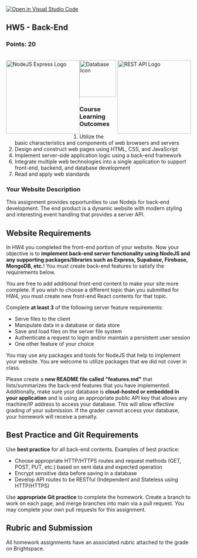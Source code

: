 [![Open in Visual Studio
Code](https://classroom.github.com/assets/open-in-vscode-c66648af7eb3fe8bc4f294546bfd86ef473780cde1dea487d3c4ff354943c9ae.svg)](https://classroom.github.com/online_ide?assignment_repo_id=8359730&assignment_repo_type=AssignmentRepo)
<section>
    <h1>HW5 - Back-End</h1>
    <h3>Points: 20</h3>
    <br>
    <img style="float:left" src="https://www.bairesdev.com/wp-content/uploads/2021/07/Expressjs.svg" alt="NodeJS Express Logo"
        width="200">
    <img style="float:right" src="https://res.cloudinary.com/practicaldev/image/fetch/s--RK-AgEnh--/c_imagga_scale,f_auto,fl_progressive,h_900,q_auto,w_1600/https://dev-to-uploads.s3.amazonaws.com/i/1s3bedypkt7zm8maikzg.png" alt="REST API Logo"
        width="200">
    <img src="https://img.icons8.com/cotton/512/cloud-database.png" alt="Database Icon" width="100">
    <h3>Course Learning Outcomes</h3>
    <ol style="margin: 0;">
        <li>Utilize the basic characteristics and components of web browsers and servers</li>
        <li>Design and construct web pages using HTML, CSS, and JavaScript</li>
    </ol>
    <ol start="4" style="margin:0">
        <li>Implement server-side application logic using a back-end framework</li>
    </ol>
    <ol start="6" style="margin:0">
        <li>Integrate multiple web technologies into a single application to support front-end, backend, and database development</li>
        <li>Read and apply web standards</li>
    </ol>
</section>

<section>
    <h3>Your Website Description</h3>
    This assignment provides opportunities to use Nodejs for back-end development. The end product is a
    dynamic website with modern styling and interesting event handling that provides a server API.
    <h2>Website Requirements</h2>
    <p>In HW4 you completed the front-end portion of your website. Now your objective
        is to <strong>implement back-end server functionality using NodeJS and any supporting packages/libraries such as Express, Supabase, Firebase, MongoDB, etc.</strong>! 
        You must create back-end features to satisfy the requirements below.</p>
    <p>You are free to add additional front-end content to make your site more complete. If you wish to choose a
        different topic than you submitted for HW4, you must create new front-end React contents for that topic.</p>
    <p>
        Complete <b>at least 3</b> of the following server feature requirements:
    </p>
    <ul>
        <li>Serve files to the client</li>
        <li>Manipulate data in a database or data store</li>
        <li>Save and load files on the server file system</li>
        <li>Authenticate a request to login and/or maintain a persistent user session</li>
        <li>One other feature of your choice</li>
    </ul>
    <p>
        You may use any packages and tools for NodeJS that help to implement your website.
        You are welcome to utilize packages that we did not cover in class. 
    </p>
    <p>
        Please create a <b>new README file called "features.md"</b> that lists/summarizes the  back-end features that you have implemented. Additionally, make sure your database is <b>cloud-hosted or embedded in your application</b> and is using an appropriate public API key that allows any machine/IP address to access your database. This will allow effective grading of your submission. If the grader cannot access your database, your homework will receive a penalty.
    </p>

</section>

<section>
    <h2>Best Practice and Git Requirements</h2>
    <p>Use <strong>best practice</strong> for all back-end contents. Examples of best practice:
    </p>
    <ul>
        <li>Choose appropriate HTTP/HTTPS routes and request methods (GET, POST, PUT, etc.) 
            based on sent data and expected operation</li>
        <li>Encrypt sensitive data before saving in a database</li>
        <li>Develop API routes to be RESTful (Independent and Stateless using HTTP/HTTPS)</li>
    </ul>
    <p>
        Use <strong>appropriate Git practice</strong> to complete the homework. Create a branch to work on each page,
        and merge branches into main via a pull request. You may complete your own pull requests for this assignment.
    </p>
</section>

<section>
    <h2>Rubric and Submission</h2>
    <p>All homework assignments have an associated rubric attached to the grade on Brightspace.</p>
</section>
